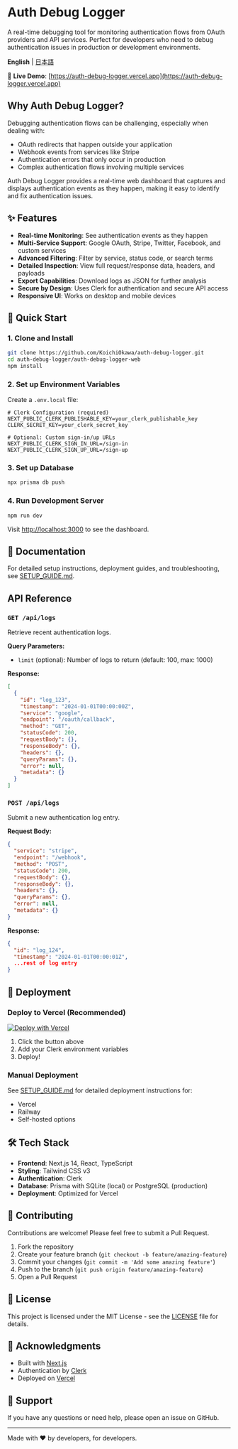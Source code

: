 # Auth Debug Logger

A real-time debugging tool for monitoring authentication flows from OAuth providers and API services. Perfect for developers who need to debug authentication issues in production or development environments.

**English** | [日本語](README.ja.md)

🚀 **Live Demo**: [https://auth-debug-logger.vercel.app](https://auth-debug-logger.vercel.app)

## Why Auth Debug Logger?

Debugging authentication flows can be challenging, especially when dealing with:
- OAuth redirects that happen outside your application
- Webhook events from services like Stripe
- Authentication errors that only occur in production
- Complex authentication flows involving multiple services

Auth Debug Logger provides a real-time web dashboard that captures and displays authentication events as they happen, making it easy to identify and fix authentication issues.

## ✨ Features

- **Real-time Monitoring**: See authentication events as they happen
- **Multi-Service Support**: Google OAuth, Stripe, Twitter, Facebook, and custom services
- **Advanced Filtering**: Filter by service, status code, or search terms
- **Detailed Inspection**: View full request/response data, headers, and payloads
- **Export Capabilities**: Download logs as JSON for further analysis
- **Secure by Design**: Uses Clerk for authentication and secure API access
- **Responsive UI**: Works on desktop and mobile devices

## 🚀 Quick Start

### 1. Clone and Install

```bash
git clone https://github.com/KoichiOkawa/auth-debug-logger.git
cd auth-debug-logger/auth-debug-logger-web
npm install
```

### 2. Set up Environment Variables

Create a `.env.local` file:

```env
# Clerk Configuration (required)
NEXT_PUBLIC_CLERK_PUBLISHABLE_KEY=your_clerk_publishable_key
CLERK_SECRET_KEY=your_clerk_secret_key

# Optional: Custom sign-in/up URLs
NEXT_PUBLIC_CLERK_SIGN_IN_URL=/sign-in
NEXT_PUBLIC_CLERK_SIGN_UP_URL=/sign-up
```

### 3. Set up Database

```bash
npx prisma db push
```

### 4. Run Development Server

```bash
npm run dev
```

Visit <http://localhost:3000> to see the dashboard.

## 📖 Documentation

For detailed setup instructions, deployment guides, and troubleshooting, see [SETUP_GUIDE.md](SETUP_GUIDE.md).

## API Reference

### `GET /api/logs`
Retrieve recent authentication logs.

**Query Parameters:**
- `limit` (optional): Number of logs to return (default: 100, max: 1000)

**Response:**
```json
[
  {
    "id": "log_123",
    "timestamp": "2024-01-01T00:00:00Z",
    "service": "google",
    "endpoint": "/oauth/callback",
    "method": "GET",
    "statusCode": 200,
    "requestBody": {},
    "responseBody": {},
    "headers": {},
    "queryParams": {},
    "error": null,
    "metadata": {}
  }
]
```

### `POST /api/logs`
Submit a new authentication log entry.

**Request Body:**
```json
{
  "service": "stripe",
  "endpoint": "/webhook",
  "method": "POST",
  "statusCode": 200,
  "requestBody": {},
  "responseBody": {},
  "headers": {},
  "queryParams": {},
  "error": null,
  "metadata": {}
}
```

**Response:**
```json
{
  "id": "log_124",
  "timestamp": "2024-01-01T00:00:01Z",
  ...rest of log entry
}
```

## 🚢 Deployment

### Deploy to Vercel (Recommended)

[![Deploy with Vercel](https://vercel.com/button)](https://vercel.com/new/clone?repository-url=https%3A%2F%2Fgithub.com%2FKoichiOkawa%2Fauth-debug-logger&env=NEXT_PUBLIC_CLERK_PUBLISHABLE_KEY,CLERK_SECRET_KEY&envDescription=Required%20Clerk%20authentication%20keys&envLink=https%3A%2F%2Fclerk.com%2Fdocs)

1. Click the button above
2. Add your Clerk environment variables
3. Deploy!

### Manual Deployment

See [SETUP_GUIDE.md](SETUP_GUIDE.md) for detailed deployment instructions for:
- Vercel
- Railway
- Self-hosted options

## 🛠️ Tech Stack

- **Frontend**: Next.js 14, React, TypeScript
- **Styling**: Tailwind CSS v3
- **Authentication**: Clerk
- **Database**: Prisma with SQLite (local) or PostgreSQL (production)
- **Deployment**: Optimized for Vercel

## 🤝 Contributing

Contributions are welcome! Please feel free to submit a Pull Request.

1. Fork the repository
2. Create your feature branch (`git checkout -b feature/amazing-feature`)
3. Commit your changes (`git commit -m 'Add some amazing feature'`)
4. Push to the branch (`git push origin feature/amazing-feature`)
5. Open a Pull Request

## 📝 License

This project is licensed under the MIT License - see the [LICENSE](LICENSE) file for details.

## 🙏 Acknowledgments

- Built with [Next.js](https://nextjs.org/)
- Authentication by [Clerk](https://clerk.com/)
- Deployed on [Vercel](https://vercel.com/)

## 📧 Support

If you have any questions or need help, please open an issue on GitHub.

---

Made with ❤️ by developers, for developers.